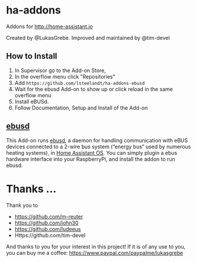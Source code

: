 # ha-addons
Addons for http://home-assistant.io

Created by @LukasGrebe.  Improved and maintained by @tim-devel

## How to Install
1. In Supervisor go to the Add-on Store,
2. In the overflow menu click "Repositories"
3. Add `https://github.com/lsteelandt/ha-addons-ebusd`
4. Wait for the ebusd Add-on to show up or click reload in the same overflow menu
5. Install eBUSd.
6. Follow Documentation, Setup and Install of the Add-on


## [ebusd](https://github.com/lsteelandt/ha-addons-ebusd) 

This Add-on runs [ebusd](http://ebusd.eu), a daemon for handling communication with eBUS devices connected to a 2-wire bus system (“energy bus” used by numerous heating systems), in [Home Assistant OS](https://www.home-assistant.io/installation/raspberrypi). You can simply plugin a ebus hardware interface into your RaspberryPi, and install the addon to run ebusd.


# Thanks ...

Thank you to

- https://github.com/m-reuter
- https://github.com/john30
- https://github.com/ludeeus
- Https://github.com/tim-devel

And thanks to you for your interest in this project! If it is of any use to you, you can buy me a coffee:
https://www.paypal.com/paypalme/lukasgrebe
